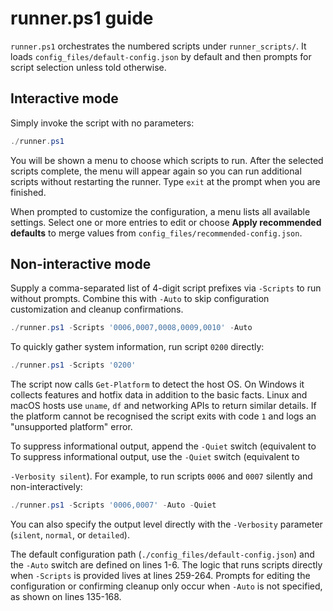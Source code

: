 # runner.ps1 guide

`runner.ps1` orchestrates the numbered scripts under `runner_scripts/`.
It loads `config_files/default-config.json` by default and then prompts for script selection unless told otherwise.

## Interactive mode

Simply invoke the script with no parameters:

```powershell
./runner.ps1
```

You will be shown a menu to choose which scripts to run. After the selected scripts complete, the menu will appear again so you can run additional scripts without restarting the runner. Type `exit` at the prompt when you are finished.

When prompted to customize the configuration, a menu lists all available
settings. Select one or more entries to edit or choose **Apply recommended
defaults** to merge values from `config_files/recommended-config.json`.

## Non-interactive mode

Supply a comma-separated list of 4-digit script prefixes via `-Scripts` to run without prompts. Combine this with `-Auto` to skip configuration customization and cleanup confirmations.

```powershell
./runner.ps1 -Scripts '0006,0007,0008,0009,0010' -Auto
```

To quickly gather system information, run script `0200` directly:

```powershell
./runner.ps1 -Scripts '0200'
```

The script now calls `Get-Platform` to detect the host OS. On Windows it
collects features and hotfix data in addition to the basic facts. Linux and
macOS hosts use `uname`, `df` and networking APIs to return similar details.
If the platform cannot be recognised the script exits with code `1` and logs an
"unsupported platform" error.

To suppress informational output, append the `-Quiet` switch (equivalent to
To suppress informational output, use the `-Quiet` switch (equivalent to
 
`-Verbosity silent`). For example, to run scripts `0006` and `0007`
silently and non-interactively:

```powershell
./runner.ps1 -Scripts '0006,0007' -Auto -Quiet
```

You can also specify the output level directly with the `-Verbosity`
parameter (`silent`, `normal`, or `detailed`).

The default configuration path (`./config_files/default-config.json`) and the `-Auto` switch are defined on lines 1-6. The logic that runs scripts directly when `-Scripts` is provided lives at lines 259-264. Prompts for editing the configuration or confirming cleanup only occur when `-Auto` is not specified, as shown on lines 135-168.
